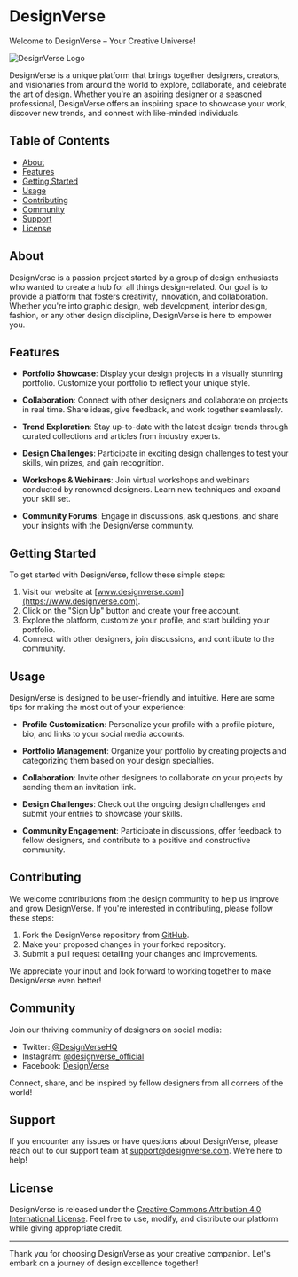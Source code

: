# DesignVerse

Welcome to DesignVerse – Your Creative Universe!

![DesignVerse Logo](dv.png)

DesignVerse is a unique platform that brings together designers, creators, and visionaries from around the world to explore, collaborate, and celebrate the art of design. Whether you're an aspiring designer or a seasoned professional, DesignVerse offers an inspiring space to showcase your work, discover new trends, and connect with like-minded individuals.

## Table of Contents

- [About](#about)
- [Features](#features)
- [Getting Started](#getting-started)
- [Usage](#usage)
- [Contributing](#contributing)
- [Community](#community)
- [Support](#support)
- [License](#license)

## About

DesignVerse is a passion project started by a group of design enthusiasts who wanted to create a hub for all things design-related. Our goal is to provide a platform that fosters creativity, innovation, and collaboration. Whether you're into graphic design, web development, interior design, fashion, or any other design discipline, DesignVerse is here to empower you.

## Features

- **Portfolio Showcase**: Display your design projects in a visually stunning portfolio. Customize your portfolio to reflect your unique style.

- **Collaboration**: Connect with other designers and collaborate on projects in real time. Share ideas, give feedback, and work together seamlessly.

- **Trend Exploration**: Stay up-to-date with the latest design trends through curated collections and articles from industry experts.

- **Design Challenges**: Participate in exciting design challenges to test your skills, win prizes, and gain recognition.

- **Workshops & Webinars**: Join virtual workshops and webinars conducted by renowned designers. Learn new techniques and expand your skill set.

- **Community Forums**: Engage in discussions, ask questions, and share your insights with the DesignVerse community.

## Getting Started

To get started with DesignVerse, follow these simple steps:

1. Visit our website at [www.designverse.com](https://www.designverse.com).
2. Click on the "Sign Up" button and create your free account.
3. Explore the platform, customize your profile, and start building your portfolio.
4. Connect with other designers, join discussions, and contribute to the community.

## Usage

DesignVerse is designed to be user-friendly and intuitive. Here are some tips for making the most out of your experience:

- **Profile Customization**: Personalize your profile with a profile picture, bio, and links to your social media accounts.

- **Portfolio Management**: Organize your portfolio by creating projects and categorizing them based on your design specialties.

- **Collaboration**: Invite other designers to collaborate on your projects by sending them an invitation link.

- **Design Challenges**: Check out the ongoing design challenges and submit your entries to showcase your skills.

- **Community Engagement**: Participate in discussions, offer feedback to fellow designers, and contribute to a positive and constructive community.

## Contributing

We welcome contributions from the design community to help us improve and grow DesignVerse. If you're interested in contributing, please follow these steps:

1. Fork the DesignVerse repository from [GitHub](https://github.com/Sa2003hil/DesignVerse).
2. Make your proposed changes in your forked repository.
3. Submit a pull request detailing your changes and improvements.

We appreciate your input and look forward to working together to make DesignVerse even better!

## Community

Join our thriving community of designers on social media:

- Twitter: [@DesignVerseHQ](https://twitter.com/DesignVerseHQ)
- Instagram: [@designverse_official](https://www.instagram.com/designverse_official/)
- Facebook: [DesignVerse](https://www.facebook.com/designverse)

Connect, share, and be inspired by fellow designers from all corners of the world!

## Support

If you encounter any issues or have questions about DesignVerse, please reach out to our support team at [support@designverse.com](mailto:support@designverse.com). We're here to help!

## License

DesignVerse is released under the [Creative Commons Attribution 4.0 International License](LICENSE.md). Feel free to use, modify, and distribute our platform while giving appropriate credit.

---

Thank you for choosing DesignVerse as your creative companion. Let's embark on a journey of design excellence together!
